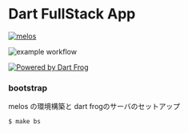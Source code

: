 #  Dart FullStack App 


[![melos](https://img.shields.io/badge/maintained%20with-melos-f700ff.svg?style=flat-square)](https://github.com/invertase/melos)

![example workflow](https://github.com/baleen-studio/c6o-lite-app/actions/workflows/android.yml/badge.svg)

[![Powered by Dart Frog](https://img.shields.io/endpoint?url=https://tinyurl.com/dartfrog-badge)](https://dartfrog.vgv.dev)

### bootstrap
melos の環境構築と dart frogのサーバのセットアップ
```sh
$ make bs
```
